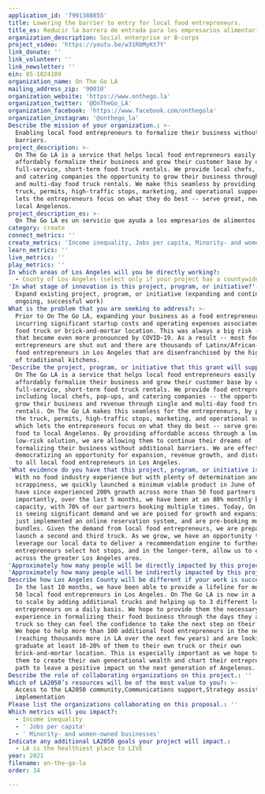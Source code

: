 ```yaml
---
application_id: '7991388855'
title: Lowering the barrier to entry for local food entrepreneurs.
title_es: Reducir la barrera de entrada para los empresarios alimentarios locales
organization_description: Social enterprise or B-corps
project_video: 'https://youtu.be/w31RbMyKt7Y'
link_donate: ''
link_volunteer: ''
link_newsletter: ''
ein: 85-1024189
organization_name: On The Go LA
mailing_address_zip: '90010'
organization_website: 'https://www.onthego.la'
organization_twitter: '@OnTheGo_LA'
organization_facebook: 'https://www.facebook.com/onthegola'
organization_instagram: '@onthego_la'
Describe the mission of your organization.: >-
  Enabling local food entrepreneurs to formalize their business without
  barriers.
project_description: >-
  On The Go LA is a service that helps local food entrepreneurs easily &
  affordably formalize their business and grow their customer base by offering
  full-service, short-term food truck rentals. We provide local chefs, pop-ups,
  and catering companies the opportunity to grow their business through single
  and multi-day food truck rentals. We make this seamless by providing the
  truck, permits, high-traffic stops, marketing, and operational support, which
  lets the entrepreneurs focus on what they do best -- serve great, new food to
  local Angelenos.
project_description_es: >-
  On The Go LA es un servicio que ayuda a los empresarios de alimentos locales a formalizar su negocio de manera fácil y asequible y a hacer crecer su base de clientes al ofrecer servicios completos de alquiler de camiones de comida a corto plazo. Brindamos a los chefs locales, restaurantes pop-ups y las empresas de catering la oportunidad de hacer crecer su negocio a través del alquiler de camiones de comida para uno o varios días. Hacemos que esto sea perfecto al proporcionar el camión, los permisos, las paradas de alto tráfico, el marketing y el apoyo operativo, lo que permite a los empresarios concentrarse en lo que hacen mejor: servir comida nueva y excelente a los residentes de Los Ángeles.
category: create
connect_metrics: ''
create_metrics: 'Income inequality, Jobs per capita, Minority- and women-owned businesses'
learn_metrics: ''
live_metrics: ''
play_metrics: ''
In which areas of Los Angeles will you be directly working?:
  - County of Los Angeles (select only if your project has a countywide benefit)
'In what stage of innovation is this project, program, or initiative?': >-
  Expand existing project, program, or initiative (expanding and continuing
  ongoing, successful work)
What is the problem that you are seeking to address?: >-
  Prior to On The Go LA, expanding your business as a food entrepreneur meant
  incurring significant startup costs and operating expenses associated with a
  food truck or brick-and-mortar location. This was always a big risk -- one
  that became even more pronounced by COVID-19. As a result -- most food
  entrepreneurs are shut out and there are thousands of Latinx/African-American
  food entrepreneurs in Los Angeles that are disenfranchised by the high costs
  of traditional kitchens.
'Describe the project, program, or initiative that this grant will support to address the problem identified.': >-
  On The Go LA is a service that helps local food entrepreneurs easily &
  affordably formalize their business and grow their customer base by offering
  full-service, short-term food truck rentals. We provide food entrepreneurs --
  including local chefs, pop-ups, and catering companies -- the opportunity to
  grow their business and revenue through single and multi-day food truck
  rentals. On The Go LA makes this seamless for the entrepreneurs, by providing
  the truck, permits, high-traffic stops, marketing, and operational support,
  which lets the entrepreneurs focus on what they do best -- serve great, new
  food to local Angelenos. By providing affordable access through a low-cost,
  low-risk solution, we are allowing them to continue their dreams of
  formalizing their business without additional barriers. We are effectively
  democratizing an opportunity for expansion, revenue growth, and distribution
  to all local food entrepreneurs in Los Angeles.
'What evidence do you have that this project, program, or initiative is or will be successful, and how will you define and measure success?': >-
  With no food industry experience but with plenty of determination and
  scrappiness, we quickly launched a minimum viable product in June of 2020 and
  have since experienced 200% growth across more than 50 food partners. Most
  importantly, over the last 5 months, we have been at an 80% monthly booking
  capacity, with 70% of our partners booking multiple times. Today, On The Go LA
  is seeing significant demand and we are poised for growth and expansion. We've
  just implemented an online reservation system, and are pre-booking multi-day
  bundles. Given the demand from local food entrepreneurs, we are preparing to
  launch a second and third truck. As we grow, we have an opportunity to
  leverage our local data to deliver a recommendation engine to further help
  entrepreneurs select hot stops, and in the longer-term, allow us to expand
  across the greater Los Angeles area.
'Approximately how many people will be directly impacted by this project, program, or initiative?': '150'
'Approximately how many people will be indirectly impacted by this project, program, or initiative?': '41350'
Describe how Los Angeles County will be different if your work is successful.: >-
  In the last 10 months, we have been able to provide a lifeline for more than
  50 local food entrepreneurs in Los Angeles. On The Go LA is now in a position
  to scale by adding additional trucks and helping up to 3 different local
  entrepreneurs on a daily basis. We hope to provide them the necessary
  experience in formalizing their food business through the days they are on our
  truck so they can feel the confidence to take the next step on their journey.
  We hope to help more than 100 additional food entrepreneurs in the next year
  (reaching thousands more in LA over the next few years) and are looking to
  graduate at least 10-20% of them to their own truck or their own
  brick-and-mortar location. This is especially important as we hope to enable
  them to create their own generational wealth and chart their entrepreneurial
  path to leave a positive impact on the next generation of Angelenos.
Describe the role of collaborating organizations on this project.: ''
Which of LA2050’s resources will be of the most value to you?: >-
  Access to the LA2050 community,Communications support,Strategy assistance and
  implementation
Please list the organizations collaborating on this proposal.: ''
Which metrics will you impact?:
  - Income inequality
  - ' Jobs per capita'
  - ' Minority- and women-owned businesses'
Indicate any additional LA2050 goals your project will impact.:
  - LA is the healthiest place to LIVE
year: 2021
filename: on-the-go-la
order: 34

---
```

